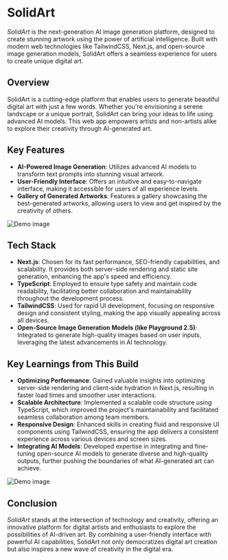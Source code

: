 # SolidArt

_SolidArt_ is the next-generation AI image generation platform, designed to create stunning artwork using the power of artificial intelligence. Built with modern web technologies like TailwindCSS, Next.js, and open-source image generation models, SolidArt offers a seamless experience for users to create unique digital art.

## Overview

SolidArt is a cutting-edge platform that enables users to generate beautiful digital art with just a few words. Whether you're envisioning a serene landscape or a unique portrait, SolidArt can bring your ideas to life using advanced AI models. This web app empowers artists and non-artists alike to explore their creativity through AI-generated art.

## Key Features

- **AI-Powered Image Generation**: Utilizes advanced AI models to transform text prompts into stunning visual artwork.
- **User-Friendly Interface**: Offers an intuitive and easy-to-navigate interface, making it accessible for users of all experience levels.
- **Gallery of Generated Artworks**: Features a gallery showcasing the best-generated artworks, allowing users to view and get inspired by the creativity of others.

![Demo image](https://blue-official-newt-770.mypinata.cloud/ipfs/QmZA2VHp1Zyc11NMn4Ww3RDMaAaESvYrhYQv3rnrmvXaiX)

## Tech Stack

- **Next.js**: Chosen for its fast performance, SEO-friendly capabilities, and scalability. It provides both server-side rendering and static site generation, enhancing the app's speed and efficiency.
- **TypeScript**: Employed to ensure type safety and maintain code readability, facilitating better collaboration and maintainability throughout the development process.
- **TailwindCSS**: Used for rapid UI development, focusing on responsive design and consistent styling, making the app visually appealing across all devices.
- **Open-Source Image Generation Models (like Playground 2.5)**: Integrated to generate high-quality images based on user inputs, leveraging the latest advancements in AI technology.

## Key Learnings from This Build

- **Optimizing Performance**: Gained valuable insights into optimizing server-side rendering and client-side hydration in Next.js, resulting in faster load times and smoother user interactions.
- **Scalable Architecture**: Implemented a scalable code structure using TypeScript, which improved the project's maintainability and facilitated seamless collaboration among team members.
- **Responsive Design**: Enhanced skills in creating fluid and responsive UI components using TailwindCSS, ensuring the app delivers a consistent experience across various devices and screen sizes.
- **Integrating AI Models**: Developed expertise in integrating and fine-tuning open-source AI models to generate diverse and high-quality outputs, further pushing the boundaries of what AI-generated art can achieve.

![Demo image](https://blue-official-newt-770.mypinata.cloud/ipfs/QmToaxPh1tw2uPMj3uxiYwS3uVnkcpusLNHbPZd1s39CDC)

## Conclusion

_SolidArt_ stands at the intersection of technology and creativity, offering an innovative platform for digital artists and enthusiasts to explore the possibilities of AI-driven art. By combining a user-friendly interface with powerful AI capabilities, SolidArt not only democratizes digital art creation but also inspires a new wave of creativity in the digital era.
